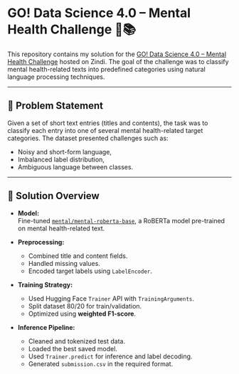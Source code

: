 # GO! Data Science 4.0 – Mental Health Challenge 🧠📚

This repository contains my solution for the [GO! Data Science 4.0 – Mental Health Challenge](https://zindi.africa/competitions/go-data-science-40-mental-health-challenge) hosted on Zindi. The goal of the challenge was to classify mental health-related texts into predefined categories using natural language processing techniques.

---

## 🧠 Problem Statement

Given a set of short text entries (titles and contents), the task was to classify each entry into one of several mental health-related target categories. The dataset presented challenges such as:
- Noisy and short-form language,
- Imbalanced label distribution,
- Ambiguous language between classes.

---

## 🚀 Solution Overview

- **Model:**  
  Fine-tuned [`mental/mental-roberta-base`](https://huggingface.co/mental/mental-roberta-base), a RoBERTa model pre-trained on mental health-related text.

- **Preprocessing:**  
  - Combined title and content fields.
  - Handled missing values.
  - Encoded target labels using `LabelEncoder`.

- **Training Strategy:**  
  - Used Hugging Face `Trainer` API with `TrainingArguments`.
  - Split dataset 80/20 for train/validation.
  - Optimized using **weighted F1-score**.

- **Inference Pipeline:**  
  - Cleaned and tokenized test data.
  - Loaded the best saved model.
  - Used `Trainer.predict` for inference and label decoding.
  - Generated `submission.csv` in the required format.
